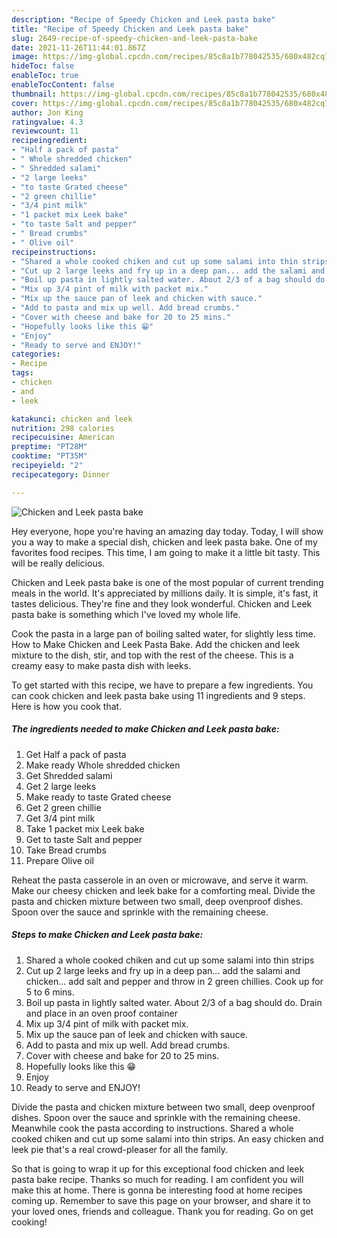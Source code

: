 ```yaml
---
description: "Recipe of Speedy Chicken and Leek pasta bake"
title: "Recipe of Speedy Chicken and Leek pasta bake"
slug: 2649-recipe-of-speedy-chicken-and-leek-pasta-bake
date: 2021-11-26T11:44:01.867Z
image: https://img-global.cpcdn.com/recipes/85c8a1b778042535/680x482cq70/chicken-and-leek-pasta-bake-recipe-main-photo.jpg
hideToc: false
enableToc: true
enableTocContent: false
thumbnail: https://img-global.cpcdn.com/recipes/85c8a1b778042535/680x482cq70/chicken-and-leek-pasta-bake-recipe-main-photo.jpg
cover: https://img-global.cpcdn.com/recipes/85c8a1b778042535/680x482cq70/chicken-and-leek-pasta-bake-recipe-main-photo.jpg
author: Jon King
ratingvalue: 4.3
reviewcount: 11
recipeingredient:
- "Half a pack of pasta"
- " Whole shredded chicken"
- " Shredded salami"
- "2 large leeks"
- "to taste Grated cheese"
- "2 green chillie"
- "3/4 pint milk"
- "1 packet mix Leek bake"
- "to taste Salt and pepper"
- " Bread crumbs"
- " Olive oil"
recipeinstructions:
- "Shared a whole cooked chiken and cut up some salami into thin strips"
- "Cut up 2 large leeks and fry up in a deep pan... add the salami and chicken... add salt and pepper and throw in 2 green chillies. Cook up for 5 to 6 mins."
- "Boil up pasta in lightly salted water. About 2/3 of a bag should do. Drain and place in an oven proof container"
- "Mix up 3/4 pint of milk with packet mix."
- "Mix up the sauce pan of leek and chicken with sauce."
- "Add to pasta and mix up well. Add bread crumbs."
- "Cover with cheese and bake for 20 to 25 mins."
- "Hopefully looks like this 😁"
- "Enjoy"
- "Ready to serve and ENJOY!"
categories:
- Recipe
tags:
- chicken
- and
- leek

katakunci: chicken and leek 
nutrition: 298 calories
recipecuisine: American
preptime: "PT28M"
cooktime: "PT35M"
recipeyield: "2"
recipecategory: Dinner

---
```



![Chicken and Leek pasta bake](https://img-global.cpcdn.com/recipes/85c8a1b778042535/680x482cq70/chicken-and-leek-pasta-bake-recipe-main-photo.jpg)

Hey everyone, hope you're having an amazing day today. Today, I will show you a way to make a special dish, chicken and leek pasta bake. One of my favorites food recipes. This time, I am going to make it a little bit tasty. This will be really delicious.

Chicken and Leek pasta bake is one of the most popular of current trending meals in the world. It's appreciated by millions daily. It is simple, it's fast, it tastes delicious. They're fine and they look wonderful. Chicken and Leek pasta bake is something which I've loved my whole life.

Cook the pasta in a large pan of boiling salted water, for slightly less time. How to Make Chicken and Leek Pasta Bake. Add the chicken and leek mixture to the dish, stir, and top with the rest of the cheese. This is a creamy easy to make pasta dish with leeks.


To get started with this recipe, we have to prepare a few ingredients. You can cook chicken and leek pasta bake using 11 ingredients and 9 steps. Here is how you cook that.

<!--inarticleads1-->

##### The ingredients needed to make Chicken and Leek pasta bake:

1. Get Half a pack of pasta
1. Make ready  Whole shredded chicken
1. Get  Shredded salami
1. Get 2 large leeks
1. Make ready to taste Grated cheese
1. Get 2 green chillie
1. Get 3/4 pint milk
1. Take 1 packet mix Leek bake
1. Get to taste Salt and pepper
1. Take  Bread crumbs
1. Prepare  Olive oil


Reheat the pasta casserole in an oven or microwave, and serve it warm. Make our cheesy chicken and leek bake for a comforting meal. Divide the pasta and chicken mixture between two small, deep ovenproof dishes. Spoon over the sauce and sprinkle with the remaining cheese. 

<!--inarticleads2-->

##### Steps to make Chicken and Leek pasta bake:

1. Shared a whole cooked chiken and cut up some salami into thin strips
1. Cut up 2 large leeks and fry up in a deep pan... add the salami and chicken... add salt and pepper and throw in 2 green chillies. Cook up for 5 to 6 mins.
1. Boil up pasta in lightly salted water. About 2/3 of a bag should do. Drain and place in an oven proof container
1. Mix up 3/4 pint of milk with packet mix.
1. Mix up the sauce pan of leek and chicken with sauce.
1. Add to pasta and mix up well. Add bread crumbs.
1. Cover with cheese and bake for 20 to 25 mins.
1. Hopefully looks like this 😁
1. Enjoy
1. Ready to serve and ENJOY!

Divide the pasta and chicken mixture between two small, deep ovenproof dishes. Spoon over the sauce and sprinkle with the remaining cheese. Meanwhile cook the pasta according to instructions. Shared a whole cooked chiken and cut up some salami into thin strips. An easy chicken and leek pie that&#39;s a real crowd-pleaser for all the family. 

So that is going to wrap it up for this exceptional food chicken and leek pasta bake recipe. Thanks so much for reading. I am confident you will make this at home. There is gonna be interesting food at home recipes coming up. Remember to save this page on your browser, and share it to your loved ones, friends and colleague. Thank you for reading. Go on get cooking!

